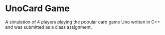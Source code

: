 # UnoCard Game

A simulation of 4 players playing the popular card game Uno written in C++ and was submitted as a class assignment. 

